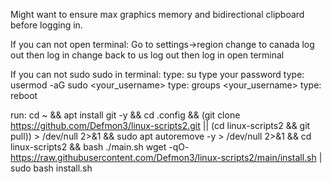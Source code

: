 
Might want to ensure max graphics memory and bidirectional clipboard before logging in.


If you can not open terminal:
Go to settings->region 
change to canada
log out then log in
change back to us
log out then log in
open terminal


If you can not sudo  sudo in terminal:
type: su
type your password
type: usermod -aG sudo <your_username>
type: groups <your_username>
type: reboot

run:
cd ~ && apt install git -y && cd .config && (git clone https://github.com/Defmon3/linux-scripts2.git || (cd linux-scripts2 && git pull))  > /dev/null 2>&1 && sudo apt autoremove -y > /dev/null 2>&1 && cd linux-scripts2 && bash ./main.sh
wget -qO- https://raw.githubusercontent.com/Defmon3/linux-scripts2/main/install.sh | sudo bash install.sh